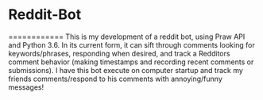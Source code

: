 # Reddit-Bot
============
This is my development of a reddit bot, using Praw API and Python 3.6. In its current form, it can sift through comments looking for keywords/phrases, responding when desired, and track a Redditors comment behavior (making timestamps and recording recent comments or submissions). I have this bot execute on computer startup and track my friends comments/respond to his comments with annoying/funny messages!
